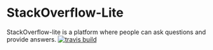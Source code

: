 # StackOverflow-Lite
StackOverflow-lite is a platform where people can ask questions and provide answers.
[![travis build](https://img.shields.io/travis/winniejerop/StackOverflow-Lite.svg?style=popout)](https://travis-ci.org/winniejerop/StackOverflow-Lite)

![]()